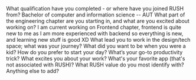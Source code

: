 What qualification have you completed - or where have you joined RUSH from?
  Bachelor of computer and information science -- AUT
What part of the engineering chapter are you starting in, and what are you excited about working on?
  I am current working on Frontend chapter, frontend is quite new to me as I am more experienced with backend so everything is new, and learning new stuff is good XD
What lead you to work in the design/tech space; what was your journey?
What did you want to be when you were a kid?
How do you prefer to start your day?
What’s your go-to productivity trick?
What excites you about your work?
What's your favorite app (that's not associated with RUSH)?
What RUSH value do you most identify with?
Anything else to add?